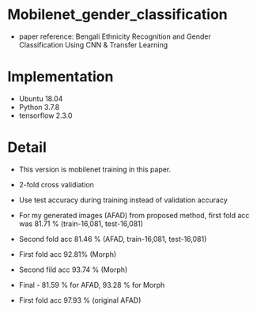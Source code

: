 # Mobilenet_gender_classification
* paper reference: Bengali Ethnicity Recognition and Gender Classification Using CNN & Transfer Learning

# Implementation
* Ubuntu 18.04
* Python 3.7.8
* tensorflow 2.3.0

# Detail
* This version is mobilenet training in this paper.
* 2-fold cross validiation
* Use test accuracy during training instead of validation accuracy
* For my generated images (AFAD) from proposed method, first fold acc was 81.71 % (train-16,081, test-16,081)
* Second fold acc 81.46 % (AFAD, train-16,081, test-16,081)
* First fold acc 92.81% (Morph)
* Second fild acc 93.74 % (Morph)
* Final - 81.59 % for AFAD, 93.28 % for Morph

* First fold acc 97.93 % (original AFAD)
